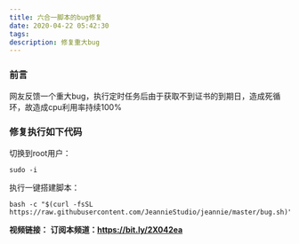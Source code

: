 ```yaml
---
title: 六合一脚本的bug修复
date: 2020-04-22 05:42:30
tags:
description: 修复重大bug
---
```

### 前言
网友反馈一个重大bug，执行定时任务后由于获取不到证书的到期日，造成死循环，故造成cpu利用率持续100%

### 修复执行如下代码
切换到root用户：

```
sudo -i
```

执行一键搭建脚本：

```
bash -c "$(curl -fsSL https://raw.githubusercontent.com/JeannieStudio/jeannie/master/bug.sh)"
```

**视频链接：**
**订阅本频道：https://bit.ly/2X042ea**
